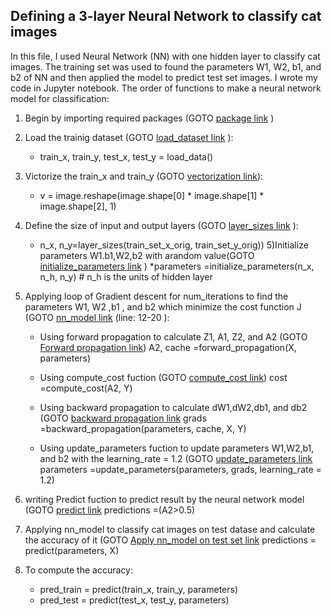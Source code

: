 ## Defining a 3-layer Neural Network to classify cat images<br />

In this file, I used Neural Network (NN) with one hidden layer to classify cat images. The training set was used to found the parameters W1, W2, b1, and b2 of NN and then applied the model to predict test set images. I wrote my code in Jupyter notebook. The order of functions to make a neural network model for classification:

1) Begin by importing required packages (GOTO [package link](https://github.com/Afsaneh-Karami/Neural-Networks-and-Deep-Learning/blob/main/Image%20classification%20using%20neural%20network%20with%20one%20hidden%20layer/import%20package) )
2) Load the trainig dataset (GOTO [load_dataset link](https://github.com/Afsaneh-Karami/Neural-Networks-and-Deep-Learning/blob/main/Image%20classification%20using%20neural%20network%20with%20one%20hidden%20layer/load%20data) ): 
   * train_x, train_y, test_x, test_y = load_data()
3) Victorize the train_x and train_y (GOTO [vectorization link](https://github.com/Afsaneh-Karami/Neural-Networks-and-Deep-Learning/blob/main/Image%20classification%20using%20neural%20network%20with%20one%20hidden%20layer/vectorization )):
   * v = image.reshape(image.shape[0] * image.shape[1] * image.shape[2], 1)
     
4) Define the size of input and output layers (GOTO [layer_sizes link](https://github.com/Afsaneh-Karami/Neural-Networks-and-Deep-Learning/blob/main/Image%20classification%20using%20neural%20network%20with%20one%20hidden%20layer/layer_sizes) ): 
   * n_x, n_y=layer_sizes(train_set_x_orig, train_set_y_orig))
5)Initialize parameters W1.b1,W2,b2 with arandom value(GOTO [initialize_parameters link](https://github.com/Afsaneh-Karami/Neural-Networks-and-Deep-Learning/blob/main/Image%20classification%20using%20neural%20network%20with%20one%20hidden%20layer/initialize_parameters) )
   *parameters =initialize_parameters(n_x, n_h, n_y) # n_h is the units of hidden layer
  

6) Applying loop of Gradient descent for num_iterations to find the parameters W1, W2 ,b1 , and b2 which minimize the cost function J (GOTO [nn_model link](https://github.com/Afsaneh-Karami/Neural-Networks-and-Deep-Learning/blob/main/Image%20classification%20using%20neural%20network%20with%20one%20hidden%20layer/neural%20network%20model) (line: 12-20 ): 
   * Using forward propagation to calculate Z1, A1, Z2, and A2 (GOTO [Forward propagation link](https://github.com/Afsaneh-Karami/Neural-Networks-and-Deep-Learning/blob/main/Image%20classification%20using%20neural%20network%20with%20one%20hidden%20layer/forward%20propagation ))
     A2, cache =forward_propagation(X, parameters) 
     
   * Using compute_cost fuction (GOTO [compute_cost link](https://github.com/Afsaneh-Karami/Neural-Networks-and-Deep-Learning/blob/main/Image%20classification%20using%20neural%20network%20with%20one%20hidden%20layer/compute%20cost ))
     cost =compute_cost(A2, Y)

     
   * Using backward propagation to calculate dW1,dW2,db1, and db2 (GOTO [backward propagation link](https://github.com/Afsaneh-Karami/Neural-Networks-and-Deep-Learning/blob/main/Image%20classification%20using%20neural%20network%20with%20one%20hidden%20layer/backward%20propagation )
     grads =backward_propagation(parameters, cache, X, Y)
   * Using update_parameters fuction to update parameters W1,W2,b1, and b2 with the learning_rate = 1.2 (GOTO [update_parameters link](https://github.com/Afsaneh-Karami/Neural-Networks-and-Deep-Learning/blob/main/Image%20classification%20using%20neural%20network%20with%20one%20hidden%20layer/update_parameters )
     parameters =update_parameters(parameters, grads, learning_rate = 1.2)
7) writing Predict fuction to predict result by the neural network model (GOTO [predict link](https://github.com/Afsaneh-Karami/Neural-Networks-and-Deep-Learning/blob/main/Image%20classification%20using%20neural%20network%20with%20one%20hidden%20layer/predict)
     predictions =(A2>0.5)
8) Applying nn_model to classify cat images on test datase and calculate the accuracy of it (GOTO [Apply nn_model on test set link](https://github.com/Afsaneh-Karami/Neural-Networks-and-Deep-Learning/blob/main/Image%20classification%20using%20neural%20network%20with%20one%20hidden%20layer/test%20nn_model%20on%20test%20set)
     predictions = predict(parameters, X)
  

    
6) To compute the accuracy:
    * pred_train = predict(train_x, train_y, parameters)
    * pred_test = predict(test_x, test_y, parameters)
  
